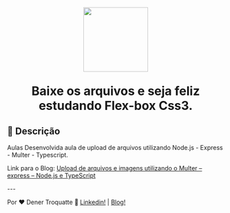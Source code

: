 <h1 align="center">
  <img src="https://vidafullstack.com.br/wp-content/uploads/2019/08/logo-4.png" alt="" width="150">
  <br>
  <p>Baixe os arquivos e seja feliz estudando Flex-box Css3.</p>
</h1>

## :custard: Descrição

<p>Aulas Desenvolvida aula de upload de arquivos utilizando Node.js - Express - Multer - Typescript.</p>
<p>
  Link para o Blog: <a href="https://vidafullstack.com.br/javascript/upload-de-arquivos-node-js-multer/">
Upload de arquivos e imagens utilizando o Multer – express – Node.js e TypeScript</a></p>
---

Por ♥ Dener Troquatte :wave: [Linkedin!](https://www.linkedin.com/in/dener-s%C3%A3o-pedro-troquatte-ababa079/) | [Blog!](https://vidafullstack.com.br/)
